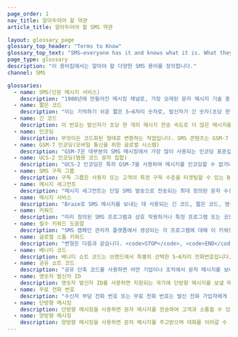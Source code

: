 ```yaml
---
page_order: 1
nav_title: 알아두어야 할 약관
article_title: 알아두어야 할 SMS 약관

layout: glossary_page
glossary_top_header: "Terms to Know"
glossary_top_text: "SMS–everyone has it and knows what it is. What they don't know is the nuance. Check out the following terms to learn more about SMS ecosystems, technologies, and processes."
page_type: glossary
description: "이 용어집에서는 알아야 할 다양한 SMS 용어를 정의합니다."
channel: SMS 

glossaries:
  - name: SMS(단문 메시지 서비스)
    description: "1980년에 만들어진 메시징 채널로, 가장 오래된 문자 메시지 기술 중 하나입니다. 또한 모든 문자 메시지 채널 중에서 가장 널리 퍼져 있고 사용 빈도가 높은 채널 중 하나입니다. 이 채널은 개인 전화번호를 활용하여 사용자와 고객에게 연락하기 때문에 대부분의 다른 메시징 채널보다 더 직접적으로 사용자에게 다가갈 수 있는 방법입니다. 따라서 SMS에는 다른 메시징 채널에 비해 더 많은 규칙과 규정이 적용됩니다."
  - name: 짧은 코드
    description: "이는 기억하기 쉬운 짧은 5~6자리 숫자로, 발신자가 긴 숫자(초당 한 개의 메시지)보다 더 많은 메시지를 일관된 속도로 보낼 수 있도록 해줍니다.<br><br>짧은 코드 또는 긴 코드가 필요합니다."
  - name: 긴 코드
    description: 이 번호는 발신자가 초당 한 개의 메시지 전송 속도로 더 많은 메시지를 보낼 수 있는 표준 10자리 전화번호(대부분의 국가에서 사용)입니다.<br><br>짧은 코드 또는 긴 코드가 필요합니다.
  - name: 인코딩
    description: 무엇이든 코드화된 형태로 변환하는 작업입니다. SMS 콘텐츠는 GSM-7 또는 UCS-2로 인코딩할 수 있습니다.
  - name: GSM-7 인코딩(모바일 통신을 위한 글로벌 시스템)
    description: "GSM-7은 대부분의 SMS 메시징에서 가장 많이 사용되는 인코딩 표준입니다. 대부분의 그리스어 및 영어 알파벳과 몇 가지 추가 문자를 사용합니다. <a href='https://en.wikipedia.org/wiki/GSM_03.38#GSM_7-bit_default_alphabet_and_extension_table_of_3GPP_TS_23.038_.2F_GSM_03.38' title=\"GSM 7\"></a> 인코딩 및 사용할 수 있는 문자 집합에 대한 자세한 내용은 <a href='https://en.wikipedia.org/wiki/GSM_03.38#GSM_7-bit_default_alphabet_and_extension_table_of_3GPP_TS_23.038_.2F_GSM_03.38' title=\"\">titleGSM 7비트 기본 알파벳 및 확장자 표위키백과에서title</a> 확인할 수 있습니다. 중국어, 한국어, 일본어와 같은 언어는 16비트 UCS-2 문자 인코딩을 사용하여 전송해야 합니다. <br> <br> 이 유형의 인코딩에 대한 세그먼트당 글자 수 제한은 128자로 예상할 수 있습니다."
  - name: UCS-2 인코딩(범용 코드 문자 집합)
    description: "UCS-2 인코딩은 특히 GSM-7을 사용하여 메시지를 인코딩할 수 없거나 언어가 128자 이상을 렌더링해야 하는 경우 대체 인코딩 표준입니다. USC-2는 '문자'가 아닌 <a href='https://en.wikipedia.org/wiki/Code_point'>코드 포인트로</a> 측정하는 것이 더 좋습니다. 어쨌든 이 유형의 인코딩에 대한 세그먼트당 글자 수 제한은 67자로 추정할 수 있습니다."
  - name: SMS 구독 그룹
    description: 구독 그룹은 사용자 또는 고객의 특정 구독 수준을 타겟팅할 수 있는 Braze 도구입니다. SMS용 구독 그룹은 메시지 서비스를 기반으로 내부적으로 구성되며 워크스페이스 간에 공유할 수 없습니다.
  - name: 메시지 세그먼트
    description: "메시지 세그먼트는 단일 SMS 발송으로 전송되는 최대 정의된 문자 수(GSM-7 인코딩의 경우 160자, UCS-2 인코딩의 경우 67자)로 구성된 그룹입니다. GSM-7 인코딩을 사용하여 161자로 된 SMS를 발송하면 전송된 메시지 세그먼트가 두 개(2)인 것을 확인할 수 있습니다. 여러 개의 메시지 세그먼트를 보내면 추가 요금이 부과될 수 있습니다."
  - name: 메시지 서비스
    description: "Braze로 SMS 메시지를 보내는 데 사용되는 긴 코드, 짧은 코드, 영숫자 ID의 모음입니다."
  - name: 키워드
    description: "미리 정의된 SMS 프로그램과 상호 작용하거나 특정 프로그램 또는 코드의 모든 프로그램에 대한 옵트아웃을 요청하기 위해 짧거나 긴 코드에 전송되는 짧은 단어입니다. 예를 들어 <code>STOP</code>. 키워드는 다음과 같아야 합니다. <br> - 영숫자이어야 합니다. <br> - 공백이 없습니다. <br> - 10자 미만이어야 합니다. <br> <br> 특정 키워드와 단축 코드 조합은 한 번에 하나의 활성 프로그램에서만 사용할 수 있습니다. 다른 프로그램에서 이미 사용 중인 키워드를 입력하면 유효성 검사 오류가 표시됩니다. <br> <br> 모든 SMS 콘텐츠 제공업체가 준수해야 하는 두 가지 필수 키워드 카테고리가 있습니다: <code>STOP</code> 그리고 <code>HELP</code>."
  - name: 필수 키워드 도움말
    description: "SMS 캠페인 관리자 플랫폼에서 생성되는 각 프로그램에 대해 이 키워드에 대한 콘텐츠를 제공해야 하며, SMS 트래픽이 송수신되는 국가 또는 지역별로 모범 사례 및 통신사 규정 준수를 충족해야 합니다. 대부분의 경우 이 콘텐츠에는 SMS 프로그램에 대한 간략한 설명과 수신 거부 방법이 포함되어야 합니다."
  - name: 글로벌 스톱 키워드
    description: "변형은 다음과 같습니다. <code>STOP</code>, <code>END</code>, <code>QUIT</code>, <code>UNSUBSCRIBE</code>, <code>CANCEL</code>, <code>STOPALL</code>. 이를 <code>Global-Stop-Keywords</code>. 이러한 키워드 중 하나라도 짧거나 긴 코드에 문자로 입력하면 해당 코드와 연결된 모든 활성 SMS 프로그램에서 해당 휴대폰 번호(발신 휴대폰 번호)가 수신 거부됩니다."
  - name: 베니티 코드
    description: 베니티 쇼트 코드는 브랜드에서 특별히 선택한 5~6자리 전화번호입니다. 베니티 쇼트 코드는 브랜드화되어 소비자가 기억하기 쉽습니다.
  - name: 공유 쇼트 코드
    description: "공유 단축 코드를 사용하면 어떤 기업이나 조직에서 문자 메시지를 보내든 상관없이 모든 문자 메시지가 동일한 5~6개의 전화번호를 통해 소비자의 모바일 디바이스에 도착합니다. 공유 단축 코드는 상대적으로 비용이 저렴하고 즉시 사용할 수 있지만, 비즈니스 전용 단축 코드가 없으며 공유 단축 코드를 사용하는 다른 비즈니스가 올바른 프로토콜을 따라야 한다는 것을 의미합니다." 
  - name: 영숫자 발신자 ID
    description: 영숫자 발신자 ID를 사용하면 지원되는 국가에 단방향 메시지를 보낼 때 영숫자를 사용하여 회사 이름이나 브랜드를 발신자 ID로 설정할 수 있습니다.
  - name: 무료 전화 번호
    description: "수신자 부담 전화 번호 또는 무료 전화 번호는 발신 전화 가입자에게 요금이 부과되지 않고 모든 수신 전화에 대해 요금이 청구되는 전화 번호입니다. 미국과 캐나다의 수신자 부담 무료 전화번호는 SMS를 지원하며, 가입자에게는 수신 및 발신 문자 요금이 부과됩니다.<br><br>수신자 부담 메시징은 고객 지원이나 영업과 같이 발신자와 수신자 모두 문자를 통해 대화하는 개인 대 개인 사용 사례에 가장 적합합니다."
  - name: 단방향 메시징
    description: 단방향 메시징을 사용하면 문자 메시지를 전송하여 고객과 소통할 수 있습니다. 단방향 메시징은 긴 코드와 짧은 코드를 사용할 수 없는 시장에서 영숫자 발신자 ID를 구현하는 경우에 유용합니다. 
  - name: 양방향 메시징
    description: 양방향 메시징을 사용하면 문자 메시지를 주고받으며 대화를 이어갈 수 있습니다. 
---
```

